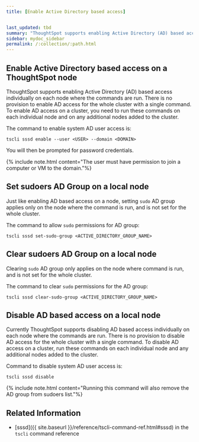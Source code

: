 ```yaml
---
title: [Enable Active Directory based access]


last_updated: tbd
summary: "ThoughtSpot supports enabling Active Directory (AD) based access individually on each node where the commands are run. "
sidebar: mydoc_sidebar
permalink: /:collection/:path.html
---
```


## Enable Active Directory based access on a ThoughtSpot node

ThoughtSpot supports enabling Active Directory (AD) based access individually on
each node where the commands are run. There is no provision to enable AD access
for the whole cluster with a single command. To enable AD access on a cluster,
you need to run these commands on each individual node and on any additional
nodes added to the cluster.

The command to enable system AD user access is:

```
tscli sssd enable --user <USER> --domain <DOMAIN>
```

You will then be prompted for password credentials.

{% include note.html content="The user must have permission to join a computer or VM to the domain."%}

## Set sudoers AD Group on a local node

Just like enabling AD based access on a node, setting `sudo` AD group applies
only on the node where the command is run, and is not set for the whole cluster.

The command to allow `sudo` permissions for AD group:

```
tscli sssd set-sudo-group <ACTIVE_DIRECTORY_GROUP_NAME>
```

## Clear sudoers AD Group on a local node

Clearing `sudo` AD group only applies on the node where command is run, and is
not set for the whole cluster.

The command to clear `sudo` permissions for the AD group:

```
tscli sssd clear-sudo-group <ACTIVE_DIRECTORY_GROUP_NAME>
```

## Disable AD based access on a local node

Currently ThoughtSpot supports disabling AD based access individually on each
node where the commands are run. There is no provision to disable AD access for
the whole cluster with a single command. To disable AD access on a cluster,  run
these commands on each individual node and any additional nodes added to the
cluster.

Command to disable system AD user access is:

```
tscli sssd disable
```

{% include note.html content="Running this command will also remove the AD group from sudoers list."%}

## Related Information

* [sssd]({{ site.baseurl }}/reference/tscli-command-ref.html#sssd) in the `tscli` command reference
